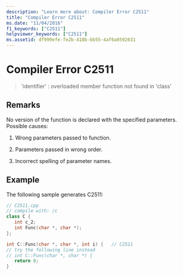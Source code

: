 ```yaml
---
description: "Learn more about: Compiler Error C2511"
title: "Compiler Error C2511"
ms.date: "11/04/2016"
f1_keywords: ["C2511"]
helpviewer_keywords: ["C2511"]
ms.assetid: df999efe-fe2b-418b-bb55-4af6a0592631
---
```

# Compiler Error C2511

> 'identifier' : overloaded member function not found in 'class'

## Remarks

No version of the function is declared with the specified parameters.  Possible causes:

1. Wrong parameters passed to function.

1. Parameters passed in wrong order.

1. Incorrect spelling of parameter names.

## Example

The following sample generates C2511:

```cpp
// C2511.cpp
// compile with: /c
class C {
   int c_2;
   int Func(char *, char *);
};

int C::Func(char *, char *, int i) {   // C2511
// try the following line instead
// int C::Func(char *, char *) {
   return 0;
}
```
